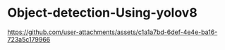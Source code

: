# Object-detection-Using-yolov8


https://github.com/user-attachments/assets/c1a1a7bd-6def-4e4e-ba16-723a5c179966
